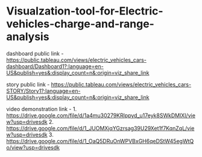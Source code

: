 # Visualzation-tool-for-Electric-vehicles-charge-and-range-analysis


dashboard public link -  https://public.tableau.com/views/electric_vehicles_cars-dashboard/Dashboard1?:language=en-US&publish=yes&:display_count=n&:origin=viz_share_link


story public link -  https://public.tableau.com/views/electric_vehicles_cars-STORY/Story1?:language=en-US&publish=yes&:display_count=n&:origin=viz_share_link


video demonstration link - 1. https://drive.google.com/file/d/1a4mu30279KRlppyd_u17eyk8SWkDMlXI/view?usp=drivesdk
                           2. https://drive.google.com/file/d/1_JUOMXjqYGzrsag39U29Xet1f7KqnZqL/view?usp=drivesdk
                           3. https://drive.google.com/file/d/1_OaQ5DRuOnWPVBxGH6qeDStW45egWtQo/view?usp=drivesdk
